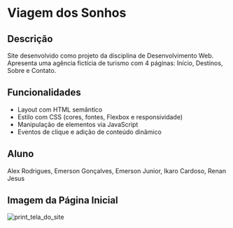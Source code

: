 # Viagem dos Sonhos

## Descrição
Site desenvolvido como projeto da disciplina de Desenvolvimento Web. Apresenta uma agência fictícia de turismo com 4 páginas: Início, Destinos, Sobre e Contato.

## Funcionalidades
- Layout com HTML semântico
- Estilo com CSS (cores, fontes, Flexbox e responsividade)
- Manipulação de elementos via JavaScript
- Eventos de clique e adição de conteúdo dinâmico

## Aluno
Alex Rodrigues, Emerson Gonçalves, Emerson Junior, Ikaro Cardoso, Renan Jesus

## Imagem da Página Inicial
![print_tela_do_site](https://github.com/user-attachments/assets/9f76f5ab-8f21-48fd-a2ae-3c6cf5eff31c)
